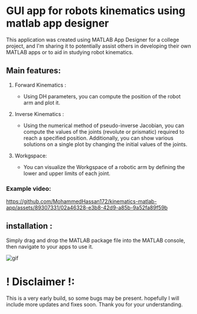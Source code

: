 # GUI app for robots kinematics using matlab app designer

This application was created using MATLAB App Designer for a college project, and I'm sharing it to potentially assist others in developing their own MATLAB apps or to aid in studying robot kinematics.


## Main features:

1. Forward Kinematics : 
    * Using DH parameters, you can compute the position of the robot arm and plot it.

2. Inverse Kinematics : 
    * Using the numerical method of pseudo-inverse Jacobian, you can compute the values of the joints (revolute or prismatic) required to reach a specified position. Additionally, you can show various solutions on a single plot by changing the initial values of the joints.

 3. Workgspace: 
    * You can visualize the Workgspace of a robotic arm by defining the lower and upper limits of each joint.

### Example video:

https://github.com/MohammedHassan172/kinematics-matlab-app/assets/89307331/02a46328-e3b8-42d9-a85b-9a52fa89f59b


## installation :
Simply drag and drop the MATLAB package file into the MATLAB console, then navigate to your apps to use it.

![gif](gif.gif)

# ! Disclaimer !:

This is a very early build, so some bugs may be present. hopefully I will include more updates and fixes soon. Thank you for your understanding.